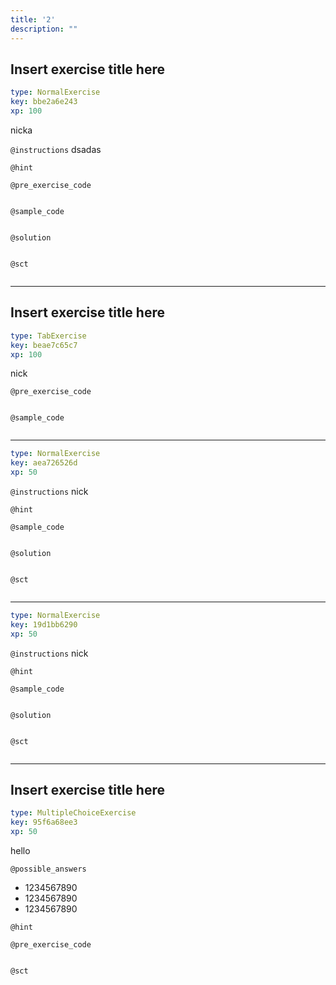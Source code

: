 ```yaml
---
title: '2'
description: ""
---
```


## Insert exercise title here

```yaml
type: NormalExercise
key: bbe2a6e243
xp: 100
```

nicka

`@instructions`
dsadas

`@hint`


`@pre_exercise_code`
```{python}

```

`@sample_code`
```{python}

```

`@solution`
```{python}

```

`@sct`
```{python}

```

---

## Insert exercise title here

```yaml
type: TabExercise
key: beae7c65c7
xp: 100
```

nick

`@pre_exercise_code`
```{python}

```

`@sample_code`
```{python}

```

***

```yaml
type: NormalExercise
key: aea726526d
xp: 50
```

`@instructions`
nick

`@hint`


`@sample_code`
```{python}

```

`@solution`
```{python}

```

`@sct`
```{python}

```

***

```yaml
type: NormalExercise
key: 19d1bb6290
xp: 50
```

`@instructions`
nick

`@hint`


`@sample_code`
```{python}

```

`@solution`
```{python}

```

`@sct`
```{python}

```

---

## Insert exercise title here

```yaml
type: MultipleChoiceExercise
key: 95f6a68ee3
xp: 50
```

hello

`@possible_answers`
- 1234567890
- 1234567890
- 1234567890

`@hint`


`@pre_exercise_code`
```{python}

```

`@sct`
```{python}

```
